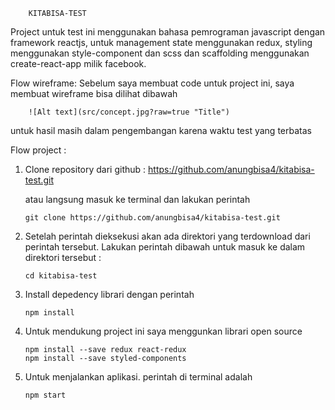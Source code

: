 ```
    KITABISA-TEST
```

Project untuk test ini menggunakan bahasa pemrograman javascript dengan framework reactjs, untuk management state menggunakan redux, styling menggunakan style-component dan scss dan scaffolding menggunakan create-react-app milik facebook. 

Flow wireframe:
Sebelum saya membuat code untuk project ini, saya membuat wireframe bisa dilihat dibawah

```
    ![Alt text](src/concept.jpg?raw=true "Title")
```

untuk hasil masih dalam pengembangan karena waktu test yang terbatas

Flow project : 
1. Clone repository dari github : https://github.com/anungbisa4/kitabisa-test.git

    atau langsung masuk ke terminal dan lakukan perintah
    ```
    git clone https://github.com/anungbisa4/kitabisa-test.git
    ```
2. Setelah perintah dieksekusi akan ada direktori yang terdownload dari perintah tersebut. Lakukan perintah dibawah untuk masuk ke dalam direktori tersebut :
    ```
    cd kitabisa-test
    ```
3. Install depedency librari dengan perintah
    ```
    npm install 
    ```
3. Untuk mendukung project ini saya menggunkan librari open source
    ```
    npm install --save redux react-redux
    npm install --save styled-components
    ```
3. Untuk menjalankan aplikasi. perintah di terminal adalah
    ```
    npm start
    ```


